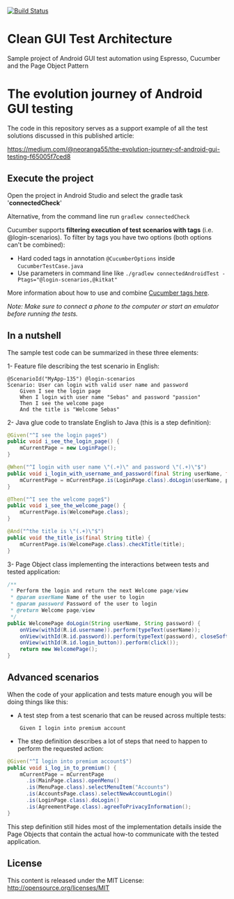 [![Build Status](https://travis-ci.org/neoranga55/CleanGUITestArchitecture.svg?branch=master)](https://travis-ci.org/neoranga55/CleanGUITestArchitecture)

# Clean GUI Test Architecture
Sample project of Android GUI test automation using Espresso, Cucumber and the Page Object Pattern

The evolution journey of Android GUI testing
============
The code in this repository serves as a support example of all the test solutions discussed in this published article:

https://medium.com/@neoranga55/the-evolution-journey-of-android-gui-testing-f65005f7ced8

Execute the project
-------
Open the project in Android Studio and select the gradle task '**connectedCheck**'

Alternative, from the command line run ```gradlew connectedCheck```

Cucumber supports **filtering execution of test scenarios with tags** (i.e. @login-scenarios). To filter by tags you have two options (both options can't be combined):
- Hard coded tags in annotation ```@CucumberOptions``` inside ```CucumberTestCase.java```
- Use parameters in command line like ```./gradlew connectedAndroidTest -Ptags="@login-scenarios,@kitkat"```

More information about how to use and combine [Cucumber tags here](https://github.com/cucumber/cucumber/wiki/Tags).

_Note: Make sure to connect a phone to the computer or start an emulator before running the tests._

In a nutshell
-------
The sample test code can be summarized in these three elements:

1- Feature file describing the test scenario in English:
```gherkin
@ScenarioId("MyApp-135") @login-scenarios
Scenario: User can login with valid user name and password
    Given I see the login page
    When I login with user name "Sebas" and password "passion"
    Then I see the welcome page
    And the title is "Welcome Sebas"
```

2- Java glue code to translate English to Java (this is a step definition):
```java
@Given("^I see the login page$")
public void i_see_the_login_page() {
    mCurrentPage = new LoginPage();
}

@When("^I login with user name \"(.+)\" and password \"(.+)\"$")
public void i_login_with_username_and_password(final String userName, final String password) {
    mCurrentPage = mCurrentPage.is(LoginPage.class).doLogin(userName, password);
}

@Then("^I see the welcome page$")
public void i_see_the_welcome_page() {
    mCurrentPage.is(WelcomePage.class);
}

@And("^the title is \"(.+)\"$")
public void the_title_is(final String title) {
    mCurrentPage.is(WelcomePage.class).checkTitle(title);
}
```

3- Page Object class implementing the interactions between tests and tested application:
```java
/**
 * Perform the login and return the next Welcome page/view
 * @param userName Name of the user to login
 * @param password Password of the user to login
 * @return Welcome page/view
 */
public WelcomePage doLogin(String userName, String password) {
    onView(withId(R.id.username)).perform(typeText(userName));
    onView(withId(R.id.password)).perform(typeText(password), closeSoftKeyboard());
    onView(withId(R.id.login_button)).perform(click());
    return new WelcomePage();
}
```

Advanced scenarios
-------
When the code of your application and tests mature enough you will be doing things like this:
- A test step from a test scenario that can be reused across multiple tests:
```gherkin
    Given I login into premium account
```
- The step definition describes a lot of steps that need to happen to perform the requested action:
```java
@Given("^I login into premium account$")
public void i_log_in_to_premium() {
    mCurrentPage = mCurrentPage
      .is(MainPage.class).openMenu()
      .is(MenuPage.class).selectMenuItem("Accounts")
      .is(AccountsPage.class).selectNewAccountLogin()
      .is(LoginPage.class).doLogin()
      .is(AgreementPage.class).agreeToPrivacyInformation();
}
```
This step definition still hides most of the implementation details inside the Page Objects that contain the actual how-to communicate with the tested application.

License
-------
This content is released under the MIT License: http://opensource.org/licenses/MIT
